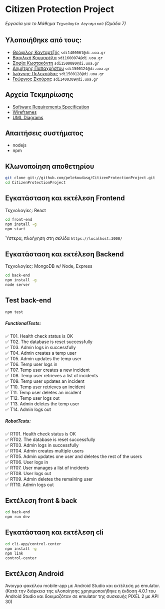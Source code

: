 # Citizen Protection Project
###### Εργασία για το Μάθημα `Τεχνολογία Λογισμικού` (Ομάδα 7)

Υλοποιήθηκε από τους:
---------------------

* [Θεόφιλος Κανταρτζής](https://github.com/TheoKant/ "Theophilos Kantartzis") `sdi1400061@di.uoa.gr`
* [Βασιλική Κουμαρέλα](https://github.com/VasiaKoum/ "Vasiliki Koumarela") `sdi1600074@di.uoa.gr`
* [Σοφία Κωστακόντη](https://github.com/SofiaKstk/ "Sofia Kostakonti") `sdi1500080@di.uoa.gr`
* [Δημήτρης Παπαχρήστου](https://github.com/dimpapac/ "Dimitris Papachristou") `sdi1500124@di.uoa.gr`
* [Ιωάννης Πελεκούδας](https://github.com/pelekoudasq/ "Ioannis Pelekoudas") `sdi1500128@di.uoa.gr`
* [Γεώργιος Σκούρας](https://github.com/GaSkouras/ "Georgios Skouras") `sdi1400309@di.uoa.gr`

Αρχεία Τεκμηρίωσης
------------------
* [Software Requirements Specification](./docs/SRS.md)
* [Wireframes](./docs/UI.md)
* [UML Diagrams](./docs/uml)

Απαιτήσεις συστήματος
---------------------

* nodejs
* npm

Κλωνοποίηση αποθετηρίου
-----------------------
```bash
git clone git://github.com/pelekoudasq/CitizenProtectionProject.git
cd CitizenProtectionProject
```

Εγκατάσταση και εκτέλεση Frontend
---------------------------------

Τεχνολογίες: React

```bash
cd front-end
npm install -g
npm start
```
Ύστερα, πλοήγηση στη σελίδα `https://localhost:3000/`


Εγκατάσταση και εκτέλεση Backend
--------------------------------

Τεχνολογίες: MongoDB w/ Node, Express

```bash
cd back-end
npm install -g
node server
```

Test back-end
-------------

```bash
npm test
```
##### FunctionalTests:

✅ T01. Health check status is OK  
✅ T02. The database is reset successfully  
✅ T03. Admin logs in successfully  
✅ T04. Admin creates a temp user  
✅ T05. Admin updates the temp user  
✅ T06. Temp user logs in  
✅ T07. Temp user creates a new incident  
✅ T08. Temp user retrieves a list of incidents  
✅ T09. Temp user updates an incident  
✅ T10. Temp user retrieves an incident  
✅ T11. Temp user deletes an incident  
✅ T12. Temp user logs out  
✅ T13. Admin deletes the temp user  
✅ T14. Admin logs out  

##### RobotTests:

✅ RT01. Health check status is OK  
✅ RT02. The database is reset successfully  
✅ RT03. Admin logs in successfully  
✅ RT04. Admin creates multiple users  
✅ RT05. Admin updates one user and deletes the rest of the users  
✅ RT06. User logs in  
✅ RT07. User manages a list of incidents  
✅ RT08. User logs out  
✅ RT09. Admin deletes the remaining user  
✅ RT10. Admin logs out  



Εκτέλεση front & back
---------------------
```bash
cd back-end
npm run dev
```

Εγκατάσταση και εκτέλεση cli
----------------------------
```bash
cd cli-app/control-center
npm install -g
npm link
control-center
```


Εκτέλεση Android
----------------------------

Άνοιγμα φακέλου mobile-app με Android Studio και εκτέλεση με emulator.
(Κατά την διάρκεια της υλοποίησης χρησιμοποιήθηκε η έκδοση 4.0.1 του Android Studio και δοκιμαζόταν σε emulator της συσκευής PIXEL 2 με API 30)
